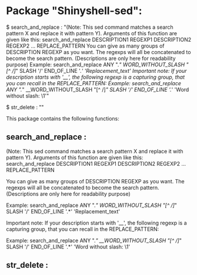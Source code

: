 # Package "Shinyshell-sed":


$ search_and_replace  : "(Note: This sed command matches a search pattern X and replace it with pattern Y). Arguments of this function are given like this: search_and_replace DESCRIPTION1 REGEXP1 DESCRIPTION2 REGEXP2 ... REPLACE_PATTERN You can give as many groups of DESCRIPTION REGEXP as you want. The regexps will all be concatenated to become the search pattern. (Descriptions are only here for readability purpose) Example: search_and_replace ANY ".*" WORD_WITHOUT_SLASH "[^ /]*" SLASH '/' END_OF_LINE '.*' 'Replacement_text' Important note: If your description starts with '__', the following regexp is a capturing group, that you can recall in the REPLACE_PATTERN: Example: search_and_replace ANY ".*" __WORD_WITHOUT_SLASH "[^ /]*" SLASH '/' END_OF_LINE '.*' 'Word without slash: \1'"

$ str_delete  : ""


This package contains the following functions:


## search_and_replace  :

(Note: This sed command matches a search pattern X and replace it with  pattern Y).
Arguments of this function are given like this:
 search_and_replace DESCRIPTION1 REGEXP1 DESCRIPTION2 REGEXP2 ... REPLACE_PATTERN

You can give as many groups of DESCRIPTION REGEXP as you want. The regexps will all be concatenated to become the search pattern. (Descriptions are only here for readability purpose)

Example:
 search_and_replace ANY ".*" WORD_WITHOUT_SLASH "[^ /]*" SLASH '/' END_OF_LINE '.*' 'Replacement_text'

Important note: If your description starts with '__', the following regexp is a capturing group, that you can recall in the REPLACE_PATTERN:

Example:
search_and_replace ANY ".*" __WORD_WITHOUT_SLASH "[^ /]*" SLASH '/' END_OF_LINE '.*' 'Word without slash: \1'


## str_delete  :


